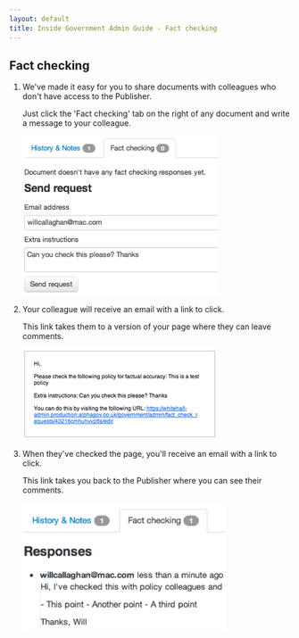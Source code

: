 ```yaml
---
layout: default
title: Inside Government Admin Guide - Fact checking
---
```


## Fact checking

1. We've made it easy for you to share documents with colleagues who don't have access to the Publisher.

	Just click the 'Fact checking' tab on the right of any document and write a message to your colleague.

	![Fact checking 1](fact-checking-1.png)

2. Your colleague will receive an email with a link to click.

	This link takes them to a version of your page where they can leave comments.
	
	![Fact checking 2](fact-checking-2.png)
	
3. When they've checked the page, you'll receive an email with a link to click. 
	
	This link takes you back to the Publisher where you can see their comments.

	![Fact checking 3](fact-checking-3.png)